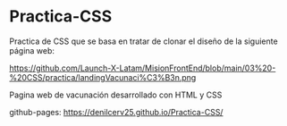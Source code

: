 # Practica-CSS

Practica de CSS que se basa en tratar de clonar el diseño de la siguiente página web:

https://github.com/Launch-X-Latam/MisionFrontEnd/blob/main/03%20-%20CSS/practica/landingVacunaci%C3%B3n.png

Pagina web de vacunación desarrollado con HTML y CSS

github-pages: https://denilcerv25.github.io/Practica-CSS/
